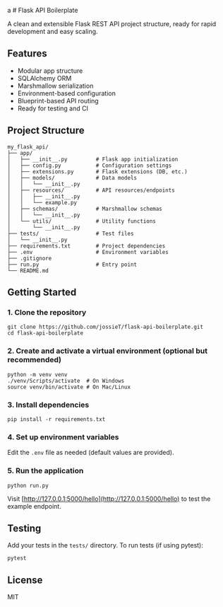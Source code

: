 a # Flask API Boilerplate

A clean and extensible Flask REST API project structure, ready for rapid development and easy scaling.

## Features
- Modular app structure
- SQLAlchemy ORM
- Marshmallow serialization
- Environment-based configuration
- Blueprint-based API routing
- Ready for testing and CI

## Project Structure
```
my_flask_api/
├── app/
│   ├── __init__.py         # Flask app initialization
│   ├── config.py           # Configuration settings
│   ├── extensions.py       # Flask extensions (DB, etc.)
│   ├── models/             # Data models
│   │   └── __init__.py
│   ├── resources/          # API resources/endpoints
│   │   ├── __init__.py
│   │   └── example.py
│   ├── schemas/            # Marshmallow schemas
│   │   └── __init__.py
│   └── utils/              # Utility functions
│       └── __init__.py
├── tests/                  # Test files
│   └── __init__.py
├── requirements.txt        # Project dependencies
├── .env                    # Environment variables
├── .gitignore
├── run.py                  # Entry point
└── README.md
```

## Getting Started

### 1. Clone the repository
```
git clone https://github.com/jossieT/flask-api-boilerplate.git
cd flask-api-boilerplate
```

### 2. Create and activate a virtual environment (optional but recommended)
```
python -m venv venv
./venv/Scripts/activate  # On Windows
source venv/bin/activate # On Mac/Linux
```

### 3. Install dependencies
```
pip install -r requirements.txt
```

### 4. Set up environment variables
Edit the `.env` file as needed (default values are provided).

### 5. Run the application
```
python run.py
```
Visit [http://127.0.0.1:5000/hello](http://127.0.0.1:5000/hello) to test the example endpoint.

## Testing
Add your tests in the `tests/` directory. To run tests (if using pytest):
```
pytest
```

## License
MIT
